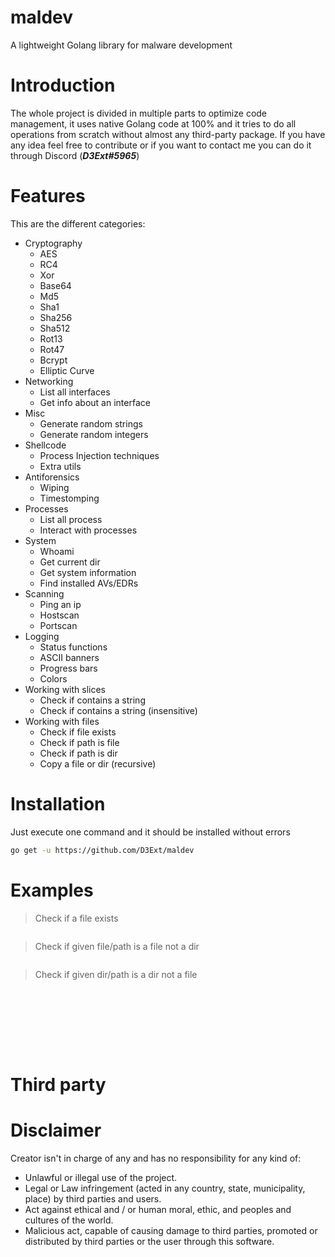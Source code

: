 # maldev
A lightweight Golang library for malware development

# Introduction

The whole project is divided in multiple parts to optimize code management, it uses native Golang code at 100% and it tries to do all operations from scratch without almost any third-party package. If you have any idea feel free to contribute or if you want to contact me you can do it through Discord (***D3Ext#5965***)

# Features

This are the different categories:

- Cryptography
  - AES
  - RC4
  - Xor
  - Base64
  - Md5
  - Sha1
  - Sha256
  - Sha512
  - Rot13
  - Rot47
  - Bcrypt
  - Elliptic Curve
- Networking
  - List all interfaces
  - Get info about an interface
- Misc
  - Generate random strings
  - Generate random integers
- Shellcode
  - Process Injection techniques
  - Extra utils
- Antiforensics
  - Wiping
  - Timestomping
- Processes
  - List all process
  - Interact with processes
- System
  - Whoami
  - Get current dir
  - Get system information
  - Find installed AVs/EDRs
- Scanning
  - Ping an ip
  - Hostscan
  - Portscan
- Logging
  - Status functions
  - ASCII banners
  - Progress bars
  - Colors
- Working with slices
  - Check if contains a string
  - Check if contains a string (insensitive)
- Working with files
  - Check if file exists
  - Check if path is file
  - Check if path is dir
  - Copy a file or dir (recursive)

# Installation

Just execute one command and it should be installed without errors

```sh
go get -u https://github.com/D3Ext/maldev
```

# Examples

> Check if a file exists
```go

```

> Check if given file/path is a file not a dir
```go

```

> Check if given dir/path is a dir not a file
```go

```

```go

```

```go

```

```go

```

```go

```

```go

```

```go

```

```go

```

# Third party

# Disclaimer

Creator isn't in charge of any and has no responsibility for any kind of:

- Unlawful or illegal use of the project.
- Legal or Law infringement (acted in any country, state, municipality, place) by third parties and users.
- Act against ethical and / or human moral, ethic, and peoples and cultures of the world.
- Malicious act, capable of causing damage to third parties, promoted or distributed by third parties or the user through this software.

